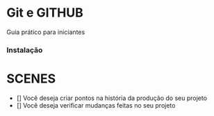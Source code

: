 # Git e GITHUB

Guia prático para iniciantes 

### Instalação


# SCENES 
 - [] Você deseja criar pontos na história da produção  do seu projeto
 - [] Você deseja verificar mudanças feitas no seu projeto